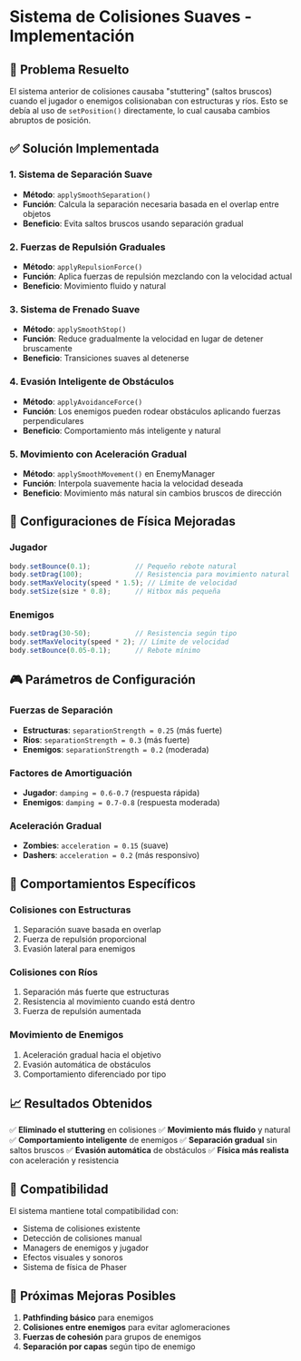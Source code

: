# Sistema de Colisiones Suaves - Implementación

## 🎯 Problema Resuelto
El sistema anterior de colisiones causaba "stuttering" (saltos bruscos) cuando el jugador o enemigos colisionaban con estructuras y ríos. Esto se debía al uso de `setPosition()` directamente, lo cual causaba cambios abruptos de posición.

## ✅ Solución Implementada

### 1. **Sistema de Separación Suave**
- **Método**: `applySmoothSeparation()`
- **Función**: Calcula la separación necesaria basada en el overlap entre objetos
- **Beneficio**: Evita saltos bruscos usando separación gradual

### 2. **Fuerzas de Repulsión Graduales**
- **Método**: `applyRepulsionForce()`
- **Función**: Aplica fuerzas de repulsión mezclando con la velocidad actual
- **Beneficio**: Movimiento fluido y natural

### 3. **Sistema de Frenado Suave**
- **Método**: `applySmoothStop()`
- **Función**: Reduce gradualmente la velocidad en lugar de detener bruscamente
- **Beneficio**: Transiciones suaves al detenerse

### 4. **Evasión Inteligente de Obstáculos**
- **Método**: `applyAvoidanceForce()`
- **Función**: Los enemigos pueden rodear obstáculos aplicando fuerzas perpendiculares
- **Beneficio**: Comportamiento más inteligente y natural

### 5. **Movimiento con Aceleración Gradual**
- **Método**: `applySmoothMovement()` en EnemyManager
- **Función**: Interpola suavemente hacia la velocidad deseada
- **Beneficio**: Movimiento más natural sin cambios bruscos de dirección

## 🔧 Configuraciones de Física Mejoradas

### Jugador
```typescript
body.setBounce(0.1);           // Pequeño rebote natural
body.setDrag(100);             // Resistencia para movimiento natural
body.setMaxVelocity(speed * 1.5); // Límite de velocidad
body.setSize(size * 0.8);      // Hitbox más pequeña
```

### Enemigos
```typescript
body.setDrag(30-50);           // Resistencia según tipo
body.setMaxVelocity(speed * 2); // Límite de velocidad
body.setBounce(0.05-0.1);      // Rebote mínimo
```

## 🎮 Parámetros de Configuración

### Fuerzas de Separación
- **Estructuras**: `separationStrength = 0.25` (más fuerte)
- **Ríos**: `separationStrength = 0.3` (más fuerte)
- **Enemigos**: `separationStrength = 0.2` (moderada)

### Factores de Amortiguación
- **Jugador**: `damping = 0.6-0.7` (respuesta rápida)
- **Enemigos**: `damping = 0.7-0.8` (respuesta moderada)

### Aceleración Gradual
- **Zombies**: `acceleration = 0.15` (suave)
- **Dashers**: `acceleration = 0.2` (más responsivo)

## 🌊 Comportamientos Específicos

### Colisiones con Estructuras
1. Separación suave basada en overlap
2. Fuerza de repulsión proporcional
3. Evasión lateral para enemigos

### Colisiones con Ríos
1. Separación más fuerte que estructuras
2. Resistencia al movimiento cuando está dentro
3. Fuerza de repulsión aumentada

### Movimiento de Enemigos
1. Aceleración gradual hacia el objetivo
2. Evasión automática de obstáculos
3. Comportamiento diferenciado por tipo

## 📈 Resultados Obtenidos

✅ **Eliminado el stuttering** en colisiones
✅ **Movimiento más fluido** y natural
✅ **Comportamiento inteligente** de enemigos
✅ **Separación gradual** sin saltos bruscos
✅ **Evasión automática** de obstáculos
✅ **Física más realista** con aceleración y resistencia

## 🔄 Compatibilidad

El sistema mantiene total compatibilidad con:
- Sistema de colisiones existente
- Detección de colisiones manual
- Managers de enemigos y jugador
- Efectos visuales y sonoros
- Sistema de física de Phaser

## 🎯 Próximas Mejoras Posibles

1. **Pathfinding básico** para enemigos
2. **Colisiones entre enemigos** para evitar aglomeraciones
3. **Fuerzas de cohesión** para grupos de enemigos
4. **Separación por capas** según tipo de enemigo